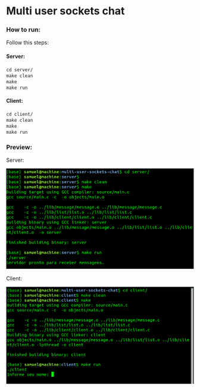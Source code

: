 # Multi user sockets chat

### How to run:

Follow this steps:

#### Server:
```shell script
cd server/
make clean
make
make run
```

#### Client:
```shell script
cd client/
make clean
make
make run
```

### Preview:

Server:

![](screenshots/server.png)


Client:

![](screenshots/client.png)